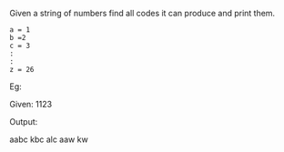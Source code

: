 Given a string of numbers find all codes it can produce and print them.
```
a = 1
b =2
c = 3
:
:
z = 26
```

Eg:

Given: 1123

Output:

aabc
kbc
alc
aaw
kw
